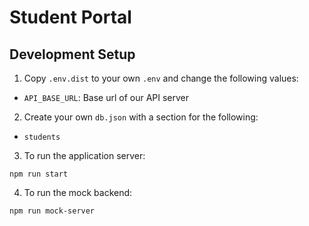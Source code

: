 # Student Portal

## Development Setup

1. Copy `.env.dist` to your own `.env` and change the following values:

* `API_BASE_URL`: Base url of our API server

2. Create your own `db.json` with a section for the following:

* `students`

3. To run the application server:

```
npm run start
```

4. To run the mock backend:

```
npm run mock-server
```